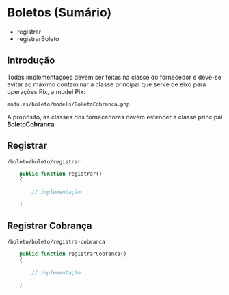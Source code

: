 # Boletos (Sumário)
- registrar
- registrarBoleto

## Introdução
Todas implementações devem ser feitas na classe do fornecedor e deve-se evitar ao máximo contaminar a classe principal que serve de eixo para operações Pix, a model Pix:
```
modules/boleto/models/BoletoCobranca.php
```
A propósito, as classes dos fornecedores devem estender a classe principal **BoletoCobranca**.
## Registrar
```
/boleto/boleto/registrar
```
```php
    public function registrar()
    {

        // implementação

    }
```
## Registrar Cobrança
```
/boleto/boleto/registra-cobranca
```
```php
    public function registrarCobranca()
    {

        // implementação

    }
```
